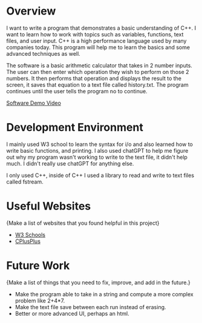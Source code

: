 # Overview

I want to write a program that demonstrates a basic understanding of C++. I want to learn how to work with topics such as variables, functions, text files, and user input. C++ is a high performance language used by many companies today. This program will help me to learn the basics and some advanced techniques as well.

The software is a basic arithmetic calculator that takes in 2 number inputs. The user can then enter which operation they wish to perform on those 2 numbers. It then performs that operation and displays the result to the screen, it saves that equation to a text file called history.txt. The program continues until the user tells the program no to continue.

[Software Demo Video](https://youtu.be/hlxMsbf7iGo)

# Development Environment

I mainly used W3 school to learn the syntax for i/o and also learned how to write basic functions, and printing. I also used chatGPT to help me figure out why my program wasn't working to write to the text file, it didn't help much. I didn't really use chatGPT for anything else.

I only used C++, inside of C++ I used a library to read and write to text files called fstream.

# Useful Websites

{Make a list of websites that you found helpful in this project}

- [W3 Schools](https://www.w3schools.com/cpp/)
- [CPlusPlus](https://cplusplus.com/doc/tutorial/)

# Future Work

{Make a list of things that you need to fix, improve, and add in the future.}

- Make the program able to take in a string and compute a more complex problem like 2+4*7.
- Make the text file save between each run instead of erasing.
- Better or more advanced UI, perhaps an html.